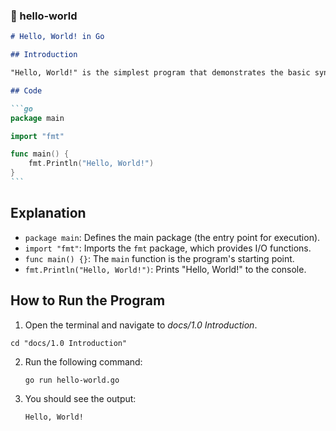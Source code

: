 ### **📄 hello-world**

````md
# Hello, World! in Go

## Introduction

"Hello, World!" is the simplest program that demonstrates the basic syntax of the Go programming language. It prints "Hello, World!" to the console.

## Code

```go
package main

import "fmt"

func main() {
    fmt.Println("Hello, World!")
}
```
````

## Explanation

- `package main`: Defines the main package (the entry point for execution).
- `import "fmt"`: Imports the `fmt` package, which provides I/O functions.
- `func main() {}`: The `main` function is the program's starting point.
- `fmt.Println("Hello, World!")`: Prints "Hello, World!" to the console.

## How to Run the Program

1. Open the terminal and navigate to _docs/1.0 Introduction_.

```
cd "docs/1.0 Introduction"
```

2. Run the following command:

   ```sh
   go run hello-world.go
   ```

3. You should see the output:

   ```
   Hello, World!
   ```
